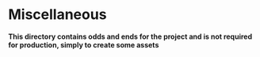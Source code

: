 # Miscellaneous

**This directory contains odds and ends for the project and is not required for production, simply to create some assets**
